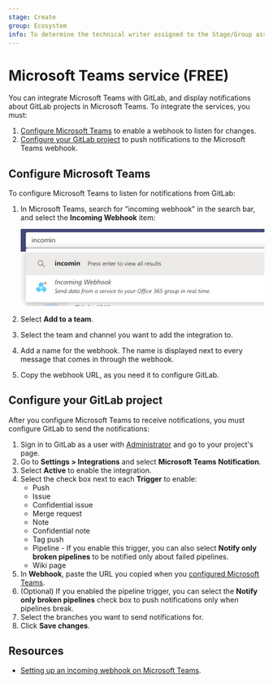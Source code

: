 ```yaml
---
stage: Create
group: Ecosystem
info: To determine the technical writer assigned to the Stage/Group associated with this page, see https://about.gitlab.com/handbook/engineering/ux/technical-writing/#assignments
---
```


# Microsoft Teams service **(FREE)**

You can integrate Microsoft Teams with GitLab, and display notifications about GitLab projects
in Microsoft Teams. To integrate the services, you must:

1. [Configure Microsoft Teams](#configure-microsoft-teams) to enable a webhook
   to listen for changes.
1. [Configure your GitLab project](#configure-your-gitlab-project) to push notifications
   to the Microsoft Teams webhook.

## Configure Microsoft Teams

To configure Microsoft Teams to listen for notifications from GitLab:

1. In Microsoft Teams, search for "incoming webhook" in the search bar, and select the
   **Incoming Webhook** item:

   ![Select Incoming Webhook](img/microsoft_teams_select_incoming_webhook.png)

1. Select **Add to a team**.
1. Select the team and channel you want to add the integration to.
1. Add a name for the webhook. The name is displayed next to every message that
   comes in through the webhook.
1. Copy the webhook URL, as you need it to configure GitLab.

## Configure your GitLab project

After you configure Microsoft Teams to receive notifications, you must configure
GitLab to send the notifications:

1. Sign in to GitLab as a user with [Administrator](../../permissions.md) and go
   to your project's page.
1. Go to **Settings > Integrations** and select **Microsoft Teams Notification**.
1. Select **Active** to enable the integration.
1. Select the check box next to each **Trigger** to enable:
   - Push
   - Issue
   - Confidential issue
   - Merge request
   - Note
   - Confidential note
   - Tag push
   - Pipeline - If you enable this trigger, you can also select **Notify only broken pipelines** to be notified only about failed pipelines.
   - Wiki page
1. In **Webhook**, paste the URL you copied when you
   [configured Microsoft Teams](#configure-microsoft-teams).
1. (Optional) If you enabled the pipeline trigger, you can select the
   **Notify only broken pipelines** check box to push notifications only when pipelines break.
1. Select the branches you want to send notifications for.
1. Click **Save changes**.

## Resources

- [Setting up an incoming webhook on Microsoft Teams](https://docs.microsoft.com/en-us/microsoftteams/platform/webhooks-and-connectors/how-to/connectors-using#setting-up-a-custom-incoming-webhook).
